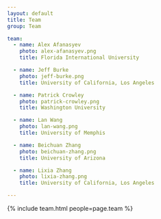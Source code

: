```yaml
---
layout: default
title: Team
group: Team

team:
  - name: Alex Afanasyev
    photo: alex-afanasyev.png
    title: Florida International University

  - name: Jeff Burke
    photo: jeff-burke.png
    title: University of California, Los Angeles

  - name: Patrick Crowley
    photo: patrick-crowley.png
    title: Washington University

  - name: Lan Wang
    photo: lan-wang.png
    title: University of Memphis

  - name: Beichuan Zhang
    photo: beichuan-zhang.png
    title: University of Arizona

  - name: Lixia Zhang
    photo: lixia-zhang.png
    title: University of California, Los Angeles

---
```


{% include team.html people=page.team %}
